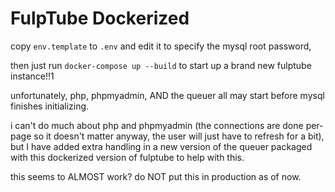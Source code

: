 # FulpTube Dockerized

copy `env.template` to `.env` and edit it to specify the mysql root password,

then just run `docker-compose up --build` to start up a brand new fulptube instance!!1

unfortunately, php, phpmyadmin, AND the queuer all may start before mysql finishes initializing.

i can't do much about php and phpmyadmin (the connections are done per-page so it doesn't matter anyway, the user will just have to refresh for a bit), but I have added extra handling in a new version of the queuer packaged with this dockerized version of fulptube to help with this.

this seems to ALMOST work? do NOT put this in production as of now.

